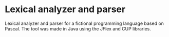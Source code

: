 Lexical analyzer and parser
===========================

Lexical analyzer and parser for a fictional programming language based on Pascal. 
The tool was made in Java using the JFlex and CUP libraries.
